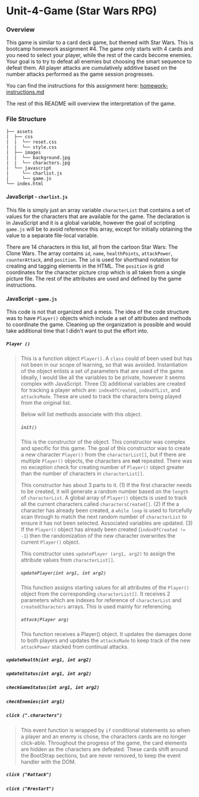 # Unit-4-Game (Star Wars RPG)

### Overview

This game is similar to a card deck game, but themed with Star Wars. This is bootcamp homework assignment #4. The game only starts with 4 cards and you need to select your player, while the rest of the cards become enemies. Your goal is to try to defeat all enemies but choosing the smart sequence to defeat them. All player attacks are cumulatively additive based on the number attacks performed as the game session progresses.

You can find the instructions for this assignment here: [homework-instructions.md][]

The rest of this README will overview the interpretation of the game.

[homework-instructions.md]: https://github.com/ekeoid/unit-4-game/blob/master/assets/homework_instructions.md

### File Structure

```
├── assets
|  ├── css
|  |  └── reset.css
|  |  └── style.css
|  ├── images
|  |  └── background.jpg
|  |  └── characters.jpg
|  └── javascript
|     └── charlist.js
|     └── game.js
└── index.html
```

#### JavaScript - `charlist.js`
This file is simply just an array variable `characterList` that contains a set of values for the characters that are available for the game. The declaration is in JavaScript and it is a global variable, however the goal of scripting `game.js` will be to avoid reference this array, except for initially obtaining the value to a separate file-local variable.

There are 14 characters in this list, all from the cartoon Star Wars: The Clone Wars. The array contains `id`, `name`, `healthPoints`, `attackPower`, `counterAttack`, and `position`. The `id` is used for shorthand notation for creating and tagging elements in the HTML. The `position` is grid coordinates for the character picture crop which is all taken from a single picture file. The rest of the attributes are used and defined by the game instructions.


#### JavaScript - `game.js`
This code is not that organized and a mess. The idea of the code structure was to have `Player()` objects which include a set of attributes and methods to coordinate the game. Cleaning up the organization is possible and would take additional time that I didn't want to put the effort into.

##### `Player ()`
> This is a function object `Player()`. A `class` could of been used but has not been in our scope of learning, so that was avoided. Instantiation of the object enlists a set of parameters that are used of the game. Ideally, I would like all the variables to be private, however it seems complex with JavaScript. Three (3) additional variables are created for tracking a player which are: `indexOfCreated`, `indexOfList`, and `attacksMade`. These are used to track the characters being played from the original list.
>
> Below will list methods associate with this object.
>
> ##### `init()`
> This is the constructor of the object. This constructor was complex and specific for this game. The goal of this constructor was to create a new character `Player()` from the `characterList[]`, but if there are multiple `Player()` objects, the characters are **not** repeated. There was no exception check for creating number of `Player()` object greater than the number of characters in `characterList[]`.
>
> This constructor has about 3 parts to it. (1) If the first character needs to be created, it will generate a random number based on the `length` of `characterList`. A global array of `Player()` objects is used to track all the current characters called `charactersCreated[]`. (2) If the a character has already been created, a `while loop` is used to forcefully scan through to match the next random number of `characterList` to ensure it has not been selected. Associated variables are updated. (3) If the `Player()` object has already been created (`indexOfCreated != -1`) then the randomization of the new character overwrites the current `Player()` object.
>
> This constructor uses `updatePlayer (arg1, arg2)` to assign the attribute values from `characterList[]`.
>
> ##### `updatePlayer(int arg1, int arg2)`
> This function assigns starting values for all attributes of the `Player()` object from the corresponding `characterList[]`. It receives 2 parameters which are indexes for reference of `characterList` and `createdCharacters` arrays. This is used mainly for referencing.
>
> ##### `attack(Player arg)`
> This function receives a Player() object. It updates the damages done to both players and updates the `attacksMade` to keep track of the new `attackPower` stacked from continual attacks.

##### `updateHealth(int arg1, int arg2)`
>

##### `updateStatus(int arg1, int arg2)`
>

##### `checkGameStatus(int arg1, int arg2)`
>

##### `checkEnemies(int arg1)`
>

##### `click (".characters")`
> This event function is wrapped by `if` conditional statements so when a player and an enemy is chose, the characters cards are no longer click-able. Throughout the progress of the game, the card elements are hidden as the characters are defeated. These cards shift around the BootStrap sections, but are never removed, to keep the event handler with the DOM.

##### `click ("#attack")`
>

##### `click ("#restart")`
>

